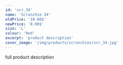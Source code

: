 ```yaml
---
id: 'scr_34'
name: 'Scrunchie 34'
oldPrice: '10.00$'
newPrice: '8.00$'
size: 'L'
colour: 'Red'
excerpt: 'product description'
cover_image: '/img/products/scrunchies/scr_34.jpg'
---
```

full product description
